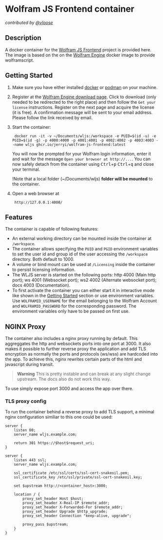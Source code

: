# Wolfram JS Frontend container
*contributed by [@yloose](https://github.com/yloose)*

## Description
A docker container for the [Wolfram JS Frontend](https://github.com/JerryI/wolfram-js-frontend) project is provided here. The image is based on the on the [Wolfram Engine](https://hub.docker.com/r/wolframresearch/wolframengine) docker image to provide wolframscript.

## Getting Started

1. Make sure you have either installed [docker](https://docs.docker.com/engine/install/) or [podman](https://podman.io/get-started) on your machine.
2. Register at the [Wolfram Engine download page](https://www.wolfram.com/engine/). Click to download (only needed to be redirected to the right place) and then follow the `Get your license` instructions. Register on the next page and acquire the license (it is free). A confirmation message will be sent to your email address. Please follow the link received by email.
3. Start the container:

        docker run -it -v ~/Documents/wljs:/workspace -e PUID=$(id -u) -e PGID=$(id -g) -p 4000:4000 -p 4001:4001 -p 4002:4002 -p 4003:4003 --name wljs ghcr.io/jerryi/wolfram-js-frontend:latest

    You will now be prompted for your Wolfram login information, enter it and wait for the message `Open your browser at http://...`. You can now safely detach from the container using <kbd>Ctrl</kbd>+<kbd>p</kbd> <kbd>Ctrl</kbd>+<kbd>q</kbd> and close your terminal. 

    !Note that a local folder (~/Documents/wljs) __folder will be mounted__ to the container.

4. Open a web browser at

        http://127.0.0.1:4000/

## Features

The container is capable of following features:

- An external working directory can be mounted inside the container at `/workspace`.
- The container allows specifying the `PUID` and `PGID` environment variables to set the user id and group id of the user accessing the `/workspace` directory. Both default to 1000.
- A volume or bind mount can be used at `/Licensing` inside the container to persist licensing information.
- The WLJS server is started on the following ports: http 4000 (Main http port); ws 4001 (Websocket port); ws2 4002 (Alternate websocket port); docs 4003 (Documentation). 
- To first activate the container you can either start it in interactive mode like shown in the [Getting Started](#Getting-Started) section or use environment variables.
Use `WOLFRAMID_USERNAME` for the email belonging to the Wolfram Account and `WOLFRAMID_PASSWORD` for the corresponding password. The environment variables only have to be passed on first use.

## NGINX Proxy

The container also includes a nginx proxy running by default. This aggreggates the http and websockets ports into one port at 3000. It also makes it possible to further reverse proxy the application and add TLS encryption as normally the ports and protocols (ws/wss) are hardcoded into the app. To achieve this, nginx rewrites certain parts of the html and javascript during transit.

> **Warning** This is pretty instable and can break at any slight change upstream. The docs also do not work this way.

To use simply expose port 3000 and access the app over there.

### TLS proxy config

To run the container behind a reverse proxy to add TLS support, a minimal nginx configuration similiar to this one could be used:

```
server {
    listen 80;
    server_name wljs.example.com;

    return 301 https://$host$request_uri;
}

server {
    listen 443 ssl;
    server_name wljs.example.com;
    
    ssl_certificate /etc/ssl/certs/ssl-cert-snakeoil.pem;
    ssl_certificate_key /etc/ssl/private/ssl-cert-snakeoil.key;

    set $upstream http://<container_host>:3000;

    location / {
        proxy_set_header Host $host;
        proxy_set_header X-Real-IP $remote_addr;
        proxy_set_header X-Forwarded-For $remote_addr;
        proxy_set_header Upgrade $http_upgrade;
        proxy_set_header Connection "keep-alive, upgrade";

        proxy_pass $upstream;
    }
}

```
